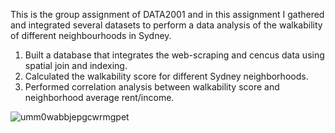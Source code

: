 This is the group assignment of DATA2001 and in this assignment I gathered and integrated several datasets to perform a data analysis of the walkability of different neighbourhoods in Sydney. 
1. Built a database that integrates the web-scraping and cencus data using spatial join and indexing.
2. Calculated the walkability score for different Sydney neighborhoods.
3. Performed correlation analysis between walkability score and neighborhood average rent/income.

![umm0wabbjepgcwrmgpet](https://user-images.githubusercontent.com/46860162/60764092-b3f9ba00-a0c5-11e9-9628-aa43a2f3bec0.png)
